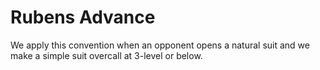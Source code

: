 # Rubens Advance

We apply this convention when an opponent opens a natural suit and we make a simple suit overcall at 3-level or below.
